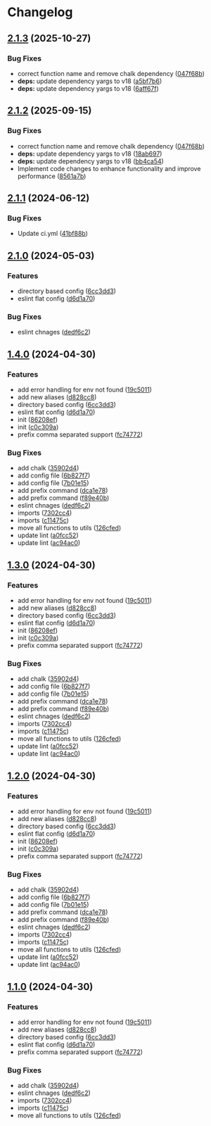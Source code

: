 # Changelog

## [2.1.3](https://github.com/rubiin/sample-env/compare/v2.1.2...v2.1.3) (2025-10-27)


### Bug Fixes

* correct function name and remove chalk dependency ([047f68b](https://github.com/rubiin/sample-env/commit/047f68b7fb3091f15427e02a25be779f8d0af8db))
* **deps:** update dependency yargs to v18 ([a5bf7b6](https://github.com/rubiin/sample-env/commit/a5bf7b6b42184f2824ddbce6c878d635a3d21de2))
* **deps:** update dependency yargs to v18 ([6aff67f](https://github.com/rubiin/sample-env/commit/6aff67feee6dcd11c3955b2f9fe60093f141fad8))

## [2.1.2](https://github.com/rubiin/sample-env/compare/v2.1.1...v2.1.2) (2025-09-15)


### Bug Fixes

* correct function name and remove chalk dependency ([047f68b](https://github.com/rubiin/sample-env/commit/047f68b7fb3091f15427e02a25be779f8d0af8db))
* **deps:** update dependency yargs to v18 ([18ab697](https://github.com/rubiin/sample-env/commit/18ab697ebce2bbe5152c2d077e3daa3fbbaa9b2d))
* **deps:** update dependency yargs to v18 ([bb4ca54](https://github.com/rubiin/sample-env/commit/bb4ca54f00f9525ff3d79081a18f983606e37e1c))
* Implement code changes to enhance functionality and improve performance ([8561a7b](https://github.com/rubiin/sample-env/commit/8561a7b28a0eaa36cf71f76d72e1668c1722dfed))

## [2.1.1](https://github.com/rubiin/sample-env/compare/v2.1.0...v2.1.1) (2024-06-12)


### Bug Fixes

* Update ci.yml ([41bf88b](https://github.com/rubiin/sample-env/commit/41bf88befa14a0e6e1fce56c2943520e5e3c4e21))

## [2.1.0](https://github.com/rubiin/sample-env/compare/v2.0.4...v2.1.0) (2024-05-03)


### Features

* directory based config ([6cc3dd3](https://github.com/rubiin/sample-env/commit/6cc3dd34a8d9bb4c5f3828fe4adb9ed6ade89a7f))
* eslint flat config ([d6d1a70](https://github.com/rubiin/sample-env/commit/d6d1a7098752a9ad1e10d9704e04655023e30ca1))


### Bug Fixes

* eslint chnages ([dedf6c2](https://github.com/rubiin/sample-env/commit/dedf6c2da0af466e841d6ae35c809078da5f64e9))

## [1.4.0](https://github.com/rubiin/sample-env/compare/v1.3.0...v1.4.0) (2024-04-30)


### Features

* add error handling for env not found ([19c5011](https://github.com/rubiin/sample-env/commit/19c5011c21df90bdbeafe4dc24d9c7fd9abd9bb5))
* add new aliases ([d828cc8](https://github.com/rubiin/sample-env/commit/d828cc843a9990d6d7629bbbbb2a4351d61c53c0))
* directory based config ([6cc3dd3](https://github.com/rubiin/sample-env/commit/6cc3dd34a8d9bb4c5f3828fe4adb9ed6ade89a7f))
* eslint flat config ([d6d1a70](https://github.com/rubiin/sample-env/commit/d6d1a7098752a9ad1e10d9704e04655023e30ca1))
* init ([86208ef](https://github.com/rubiin/sample-env/commit/86208ef256526e1311bbbfd1aeb910b56d0d5902))
* init ([c0c309a](https://github.com/rubiin/sample-env/commit/c0c309aa4e5e036fc3e2c13085fabc9f320b62c2))
* prefix comma separated support ([fc74772](https://github.com/rubiin/sample-env/commit/fc74772a4c8e3deaf3edd7681b6f746ea467ae44))


### Bug Fixes

* add chalk ([35902d4](https://github.com/rubiin/sample-env/commit/35902d41ecbb51018734a193c7731755f43d052e))
* add config file ([6b827f7](https://github.com/rubiin/sample-env/commit/6b827f761e786da2546a2b36f10282d7b83995c9))
* add config file ([7b01e15](https://github.com/rubiin/sample-env/commit/7b01e15539501fa6775029bc05bb73fdc724efce))
* add prefix command ([dca1e78](https://github.com/rubiin/sample-env/commit/dca1e78a637abb78509ca27617a02a6b82286970))
* add prefix command ([f89e40b](https://github.com/rubiin/sample-env/commit/f89e40bf9b2c8db9569b2858c460979b093a8c2b))
* eslint chnages ([dedf6c2](https://github.com/rubiin/sample-env/commit/dedf6c2da0af466e841d6ae35c809078da5f64e9))
* imports ([7302cc4](https://github.com/rubiin/sample-env/commit/7302cc47088365193ef18deb3578382153739d76))
* imports ([c11475c](https://github.com/rubiin/sample-env/commit/c11475c85bdc84ad2e4754b52e1567cf05dcf551))
* move all functions to utils ([126cfed](https://github.com/rubiin/sample-env/commit/126cfed64b77e8c09c4e3b78197566b97aab9625))
* update lint ([a0fcc52](https://github.com/rubiin/sample-env/commit/a0fcc5235569ed2788525ac300ffb788390f7da0))
* update lint ([ac94ac0](https://github.com/rubiin/sample-env/commit/ac94ac0a0214506cd9366082a3a383a5bb48ac04))

## [1.3.0](https://github.com/rubiin/sample-env/compare/v1.2.0...v1.3.0) (2024-04-30)


### Features

* add error handling for env not found ([19c5011](https://github.com/rubiin/sample-env/commit/19c5011c21df90bdbeafe4dc24d9c7fd9abd9bb5))
* add new aliases ([d828cc8](https://github.com/rubiin/sample-env/commit/d828cc843a9990d6d7629bbbbb2a4351d61c53c0))
* directory based config ([6cc3dd3](https://github.com/rubiin/sample-env/commit/6cc3dd34a8d9bb4c5f3828fe4adb9ed6ade89a7f))
* eslint flat config ([d6d1a70](https://github.com/rubiin/sample-env/commit/d6d1a7098752a9ad1e10d9704e04655023e30ca1))
* init ([86208ef](https://github.com/rubiin/sample-env/commit/86208ef256526e1311bbbfd1aeb910b56d0d5902))
* init ([c0c309a](https://github.com/rubiin/sample-env/commit/c0c309aa4e5e036fc3e2c13085fabc9f320b62c2))
* prefix comma separated support ([fc74772](https://github.com/rubiin/sample-env/commit/fc74772a4c8e3deaf3edd7681b6f746ea467ae44))


### Bug Fixes

* add chalk ([35902d4](https://github.com/rubiin/sample-env/commit/35902d41ecbb51018734a193c7731755f43d052e))
* add config file ([6b827f7](https://github.com/rubiin/sample-env/commit/6b827f761e786da2546a2b36f10282d7b83995c9))
* add config file ([7b01e15](https://github.com/rubiin/sample-env/commit/7b01e15539501fa6775029bc05bb73fdc724efce))
* add prefix command ([dca1e78](https://github.com/rubiin/sample-env/commit/dca1e78a637abb78509ca27617a02a6b82286970))
* add prefix command ([f89e40b](https://github.com/rubiin/sample-env/commit/f89e40bf9b2c8db9569b2858c460979b093a8c2b))
* eslint chnages ([dedf6c2](https://github.com/rubiin/sample-env/commit/dedf6c2da0af466e841d6ae35c809078da5f64e9))
* imports ([7302cc4](https://github.com/rubiin/sample-env/commit/7302cc47088365193ef18deb3578382153739d76))
* imports ([c11475c](https://github.com/rubiin/sample-env/commit/c11475c85bdc84ad2e4754b52e1567cf05dcf551))
* move all functions to utils ([126cfed](https://github.com/rubiin/sample-env/commit/126cfed64b77e8c09c4e3b78197566b97aab9625))
* update lint ([a0fcc52](https://github.com/rubiin/sample-env/commit/a0fcc5235569ed2788525ac300ffb788390f7da0))
* update lint ([ac94ac0](https://github.com/rubiin/sample-env/commit/ac94ac0a0214506cd9366082a3a383a5bb48ac04))

## [1.2.0](https://github.com/rubiin/sample-env/compare/v1.1.0...v1.2.0) (2024-04-30)


### Features

* add error handling for env not found ([19c5011](https://github.com/rubiin/sample-env/commit/19c5011c21df90bdbeafe4dc24d9c7fd9abd9bb5))
* add new aliases ([d828cc8](https://github.com/rubiin/sample-env/commit/d828cc843a9990d6d7629bbbbb2a4351d61c53c0))
* directory based config ([6cc3dd3](https://github.com/rubiin/sample-env/commit/6cc3dd34a8d9bb4c5f3828fe4adb9ed6ade89a7f))
* eslint flat config ([d6d1a70](https://github.com/rubiin/sample-env/commit/d6d1a7098752a9ad1e10d9704e04655023e30ca1))
* init ([86208ef](https://github.com/rubiin/sample-env/commit/86208ef256526e1311bbbfd1aeb910b56d0d5902))
* init ([c0c309a](https://github.com/rubiin/sample-env/commit/c0c309aa4e5e036fc3e2c13085fabc9f320b62c2))
* prefix comma separated support ([fc74772](https://github.com/rubiin/sample-env/commit/fc74772a4c8e3deaf3edd7681b6f746ea467ae44))


### Bug Fixes

* add chalk ([35902d4](https://github.com/rubiin/sample-env/commit/35902d41ecbb51018734a193c7731755f43d052e))
* add config file ([6b827f7](https://github.com/rubiin/sample-env/commit/6b827f761e786da2546a2b36f10282d7b83995c9))
* add config file ([7b01e15](https://github.com/rubiin/sample-env/commit/7b01e15539501fa6775029bc05bb73fdc724efce))
* add prefix command ([dca1e78](https://github.com/rubiin/sample-env/commit/dca1e78a637abb78509ca27617a02a6b82286970))
* add prefix command ([f89e40b](https://github.com/rubiin/sample-env/commit/f89e40bf9b2c8db9569b2858c460979b093a8c2b))
* eslint chnages ([dedf6c2](https://github.com/rubiin/sample-env/commit/dedf6c2da0af466e841d6ae35c809078da5f64e9))
* imports ([7302cc4](https://github.com/rubiin/sample-env/commit/7302cc47088365193ef18deb3578382153739d76))
* imports ([c11475c](https://github.com/rubiin/sample-env/commit/c11475c85bdc84ad2e4754b52e1567cf05dcf551))
* move all functions to utils ([126cfed](https://github.com/rubiin/sample-env/commit/126cfed64b77e8c09c4e3b78197566b97aab9625))
* update lint ([a0fcc52](https://github.com/rubiin/sample-env/commit/a0fcc5235569ed2788525ac300ffb788390f7da0))
* update lint ([ac94ac0](https://github.com/rubiin/sample-env/commit/ac94ac0a0214506cd9366082a3a383a5bb48ac04))

## [1.1.0](https://github.com/rubiin/sample-env/compare/v1.0.11...v1.1.0) (2024-04-30)


### Features

* add error handling for env not found ([19c5011](https://github.com/rubiin/sample-env/commit/19c5011c21df90bdbeafe4dc24d9c7fd9abd9bb5))
* add new aliases ([d828cc8](https://github.com/rubiin/sample-env/commit/d828cc843a9990d6d7629bbbbb2a4351d61c53c0))
* directory based config ([6cc3dd3](https://github.com/rubiin/sample-env/commit/6cc3dd34a8d9bb4c5f3828fe4adb9ed6ade89a7f))
* eslint flat config ([d6d1a70](https://github.com/rubiin/sample-env/commit/d6d1a7098752a9ad1e10d9704e04655023e30ca1))
* prefix comma separated support ([fc74772](https://github.com/rubiin/sample-env/commit/fc74772a4c8e3deaf3edd7681b6f746ea467ae44))


### Bug Fixes

* add chalk ([35902d4](https://github.com/rubiin/sample-env/commit/35902d41ecbb51018734a193c7731755f43d052e))
* eslint chnages ([dedf6c2](https://github.com/rubiin/sample-env/commit/dedf6c2da0af466e841d6ae35c809078da5f64e9))
* imports ([7302cc4](https://github.com/rubiin/sample-env/commit/7302cc47088365193ef18deb3578382153739d76))
* imports ([c11475c](https://github.com/rubiin/sample-env/commit/c11475c85bdc84ad2e4754b52e1567cf05dcf551))
* move all functions to utils ([126cfed](https://github.com/rubiin/sample-env/commit/126cfed64b77e8c09c4e3b78197566b97aab9625))
